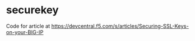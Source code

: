 # securekey

Code for article at https://devcentral.f5.com/s/articles/Securing-SSL-Keys-on-your-BIG-IP

